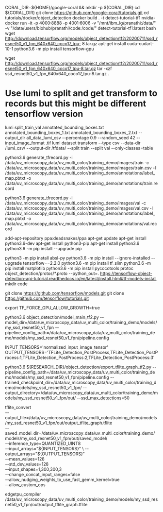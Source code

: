 CORAL_DIR=${HOME}/google-coral && mkdir -p ${CORAL_DIR}
cd ${CORAL_DIR}
git clone https://github.com/google-coral/tutorials.git
cd tutorials/docker/object_detection
docker build . -t detect-tutorial-tf1
nvidia-docker run -it -p 4000:8888 -p 4001:6006 -v "/mnt/ibm_lg/pranathi:/data/" -v "/data/users/biohub/pranathi/code:/code/" detect-tutorial-tf1:latest bash
wget http://download.tensorflow.org/models/object_detection/tf2/20200711/ssd_resnet50_v1_fpn_640x640_coco17_tpu-
8.tar.gz
apt-get install cuda-cudart-10-1
python3.6 -m pip install tensorflow-gpu


wget http://download.tensorflow.org/models/object_detection/tf2/20200711/ssd_resnet50_v1_fpn_640x640_coco17_tpu-8.tar.gz
tar -xzf ssd_resnet50_v1_fpn_640x640_coco17_tpu-8.tar.gz .
# Use lumi to split and get transform to records but this might be different tensorflow version
lumi split_train_val annotated_bounding_boxes.txt annotated_bounding_boxes_1.txt annotated_bounding_boxes_2.txt --output_dir all_data_lumi_csv --percentage 0.9 --random_seed 42 --input_image_format .tif
lumi dataset transform --type csv --data-dir /lumi_csv/ --output-dir /tfdata/ --split train --split val --only-classes=table

python3.6 generate_tfrecord.py -i /data/uv_microscopy_data/uv_multi_color/training_demo/images/train -c /data/uv_microscopy_data/uv_multi_color/training_demo/images/train.csv -l /data/uv_microscopy_data/uv_multi_color/training_demo/annotations/label_map.pbtxt -o /data/uv_microscopy_data/uv_multi_color/training_demo/annotations/train.record

python3.6 generate_tfrecord.py -i /data/uv_microscopy_data/uv_multi_color/training_demo/images/val -c /data/uv_microscopy_data/uv_multi_color/training_demo/images/val.csv -l /data/uv_microscopy_data/uv_multi_color/training_demo/annotations/label_map.pbtxt -o /data/uv_microscopy_data/uv_multi_color/training_demo/annotations/val.record


add-apt-repository ppa:deadsnakes/ppa
apt-get update
apt-get install python3.6-dev
apt-get install python3-pip
apt-get install python3.6
python3.6 -m pip install --upgrade pip

python3 -m pip install absl-py
python3.6 -m pip install --ignore-installed --upgrade tensorflow==2.2.0
python3.6 -m pip install tf_slim
python3.6 -m pip install matplotlib
python3.6 -m pip install pycocotools
protoc object_detection/protos/*.proto --python_out=.
https://tensorflow-object-detection-api-tutorial.readthedocs.io/en/latest/install.html#tf-models-install
mkdir code

git clone https://github.com/tensorflow/models.git
git clone https://github.com/tensorflow/tutorials.git

export TF_FORCE_GPU_ALLOW_GROWTH=true


python3.6 object_detection/model_main_tf2.py --model_dir=/data/uv_microscopy_data/uv_multi_color/training_demo/models/my_ssd_resnet50_v1_fpn --pipeline_config_path=/data/uv_microscopy_data/uv_multi_color/training_demo/models/my_ssd_resnet50_v1_fpn/pipeline.config

INPUT_TENSORS='normalized_input_image_tensor'
OUTPUT_TENSORS='TFLite_Detection_PostProcess,TFLite_Detection_PostProcess:1,TFLite_Detection_PostProcess:2,TFLite_Detection_PostProcess:3'

python3.6 ${RESEARCH_DIR}/object_detection/export_tflite_graph_tf2.py --pipeline_config_path=/data/uv_microscopy_data/uv_multi_color/training_demo/models/my_ssd_resnet50_v1_fpn/pipeline.config --trained_checkpoint_dir=/data/uv_microscopy_data/uv_multi_color/training_demo/models/my_ssd_resnet50_v1_fpn/ --output_directory=/data/uv_microscopy_data/uv_multi_color/training_demo/models/my_ssd_resnet50_v1_fpn/out/ --ssd_max_detections=50


tflite_convert \
  --output_file=/data/uv_microscopy_data/uv_multi_color/training_demo/models/my_ssd_resnet50_v1_fpn/out/output_tflite_graph.tflite \
  --saved_model_dir=/data/uv_microscopy_data/uv_multi_color/training_demo/models/my_ssd_resnet50_v1_fpn/out/saved_model/ \
  --inference_type=QUANTIZED_UINT8 \
  --input_arrays="${INPUT_TENSORS}" \
  --output_arrays="${OUTPUT_TENSORS}" \
  --mean_values=128 \
  --std_dev_values=128 \
  --input_shapes=1,300,300,3 \
  --change_concat_input_ranges=false \
  --allow_nudging_weights_to_use_fast_gemm_kernel=true \
  --allow_custom_ops

edgetpu_compiler /data/uv_microscopy_data/uv_multi_color/training_demo/models/my_ssd_resnet50_v1_fpn/out/output_tflite_graph.tflite
